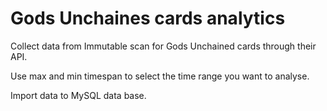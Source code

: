 # Gods Unchaines cards analytics

Collect data from Immutable scan for Gods Unchained cards through their API.

Use max and min timespan to select the time range you want to analyse.

Import data to MySQL data base.
